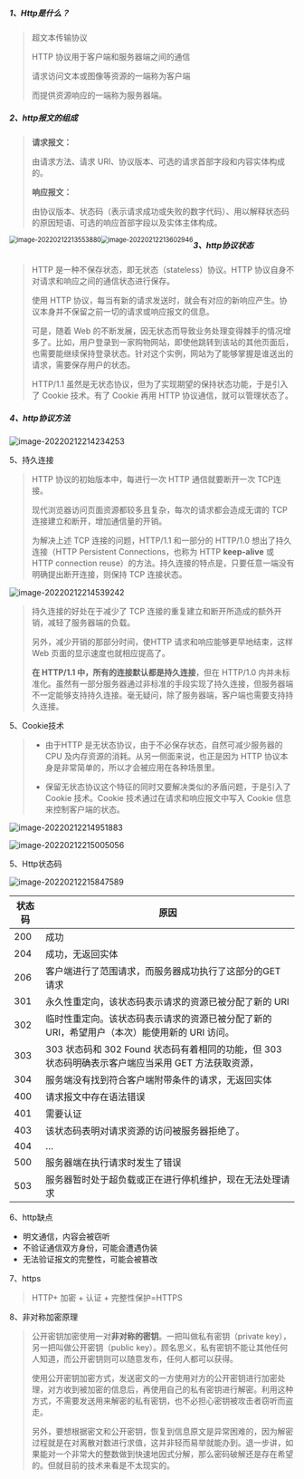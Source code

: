 

##### 1、Http是什么？

> 超文本传输协议
>
> HTTP 协议用于客户端和服务器端之间的通信
>
> 请求访问文本或图像等资源的一端称为客户端
>
> 而提供资源响应的一端称为服务器端。

##### 2、http报文的组成

> **请求报文：**
>
> 由请求方法、请求 URI、协议版本、可选的请求首部字段和内容实体构成的。
>
> **响应报文：**
>
> 由协议版本、状态码（表示请求成功或失败的数字代码）、用以解释状态码的原因短语、可选的响应首部字段以及实体主体构成。

<img src="https://gitee.com/JuntengMa/imgae/raw/master/image/image-20220212213553880.png" alt="image-20220212213553880" style="zoom: 80%; float: left;" />

<img src="https://gitee.com/JuntengMa/imgae/raw/master/image/image-20220212213602946.png" alt="image-20220212213602946" style="zoom: 80%; float: left;" />

##### 3、http协议状态

> HTTP 是一种不保存状态，即无状态（stateless）协议。HTTP 协议自身不对请求和响应之间的通信状态进行保存。
>
> 使用 HTTP 协议，每当有新的请求发送时，就会有对应的新响应产生。协议本身并不保留之前一切的请求或响应报文的信息。
>
> 可是，随着 Web 的不断发展，因无状态而导致业务处理变得棘手的情况增多了。比如，用户登录到一家购物网站，即使他跳转到该站的其他页面后，也需要能继续保持登录状态。针对这个实例，网站为了能够掌握是谁送出的请求，需要保存用户的状态。
>
> HTTP/1.1 虽然是无状态协议，但为了实现期望的保持状态功能，于是引入了 Cookie 技术。有了 Cookie 再用 HTTP 协议通信，就可以管理状态了。

##### 4、http协议方法

![image-20220212214234253](https://gitee.com/JuntengMa/imgae/raw/master/image/image-20220212214234253.png)

5、持久连接

> HTTP 协议的初始版本中，每进行一次 HTTP 通信就要断开一次 TCP连接。
>
> 现代浏览器访问页面资源都较多且复杂，每次的请求都会造成无谓的 TCP 连接建立和断开，增加通信量的开销。
>
> 为解决上述 TCP 连接的问题，HTTP/1.1 和一部分的 HTTP/1.0 想出了持久连接（HTTP Persistent Connections，也称为 HTTP **keep-alive** 或HTTP connection reuse）的方法。持久连接的特点是，只要任意一端没有明确提出断开连接，则保持 TCP 连接状态。

![image-20220212214539242](https://gitee.com/JuntengMa/imgae/raw/master/image/image-20220212214539242.png)

> 持久连接的好处在于减少了 TCP 连接的重复建立和断开所造成的额外开销，减轻了服务器端的负载。
>
> 另外，减少开销的那部分时间，使HTTP 请求和响应能够更早地结束，这样 Web 页面的显示速度也就相应提高了。
>
> **在 HTTP/1.1 中，所有的连接默认都是持久连接**，但在 HTTP/1.0 内并未标准化。虽然有一部分服务器通过非标准的手段实现了持久连接，但服务器端不一定能够支持持久连接。毫无疑问，除了服务器端，客户端也需要支持持久连接。

5、Cookie技术

> - 由于HTTP 是无状态协议，由于不必保存状态，自然可减少服务器的 CPU 及内存资源的消耗。从另一侧面来说，也正是因为 HTTP 协议本身是非常简单的，所以才会被应用在各种场景里。
>
> - 保留无状态协议这个特征的同时又要解决类似的矛盾问题，于是引入了 Cookie 技术。Cookie 技术通过在请求和响应报文中写入 Cookie 信息来控制客户端的状态。

![image-20220212214951883](https://gitee.com/JuntengMa/imgae/raw/master/image/image-20220212214951883.png)

![image-20220212215005056](https://gitee.com/JuntengMa/imgae/raw/master/image/image-20220212215005056.png)

5、Http状态码

![image-20220212215847589](https://gitee.com/JuntengMa/imgae/raw/master/image/image-20220212215847589.png)

| 状态码 | 原因                                                         |
| ------ | ------------------------------------------------------------ |
| 200    | 成功                                                         |
| 204    | 成功，无返回实体                                             |
| 206    | 客户端进行了范围请求，而服务器成功执行了这部分的GET 请求     |
| 301    | 永久性重定向，该状态码表示请求的资源已被分配了新的 URI       |
| 302    | 临时性重定向。该状态码表示请求的资源已被分配了新的 URI，希望用户（本次）能使用新的 URI 访问。 |
| 303    | 303 状态码和 302 Found 状态码有着相同的功能，但 303 状态码明确表示客户端应当采用 GET 方法获取资源， |
| 304    | 服务端没有找到符合客户端附带条件的请求，无返回实体           |
| 400    | 请求报文中存在语法错误                                       |
| 401    | 需要认证                                                     |
| 403    | 该状态码表明对请求资源的访问被服务器拒绝了。                 |
| 404    | …                                                            |
| 500    | 服务器端在执行请求时发生了错误                               |
| 503    | 服务器暂时处于超负载或正在进行停机维护，现在无法处理请求     |

6、http缺点

- 明文通信，内容会被窃听
- 不验证通信双方身份，可能会遭遇伪装
- 无法验证报文的完整性，可能会被篡改

7、https

> HTTP+ 加密 + 认证 + 完整性保护=HTTPS

8、非对称加密原理

> 公开密钥加密使用一对**非对称的密钥**。一把叫做私有密钥（private key），另一把叫做公开密钥（public key）。顾名思义，私有密钥不能让其他任何人知道，而公开密钥则可以随意发布，任何人都可以获得。
>
> 使用公开密钥加密方式，发送密文的一方使用对方的公开密钥进行加密处理，对方收到被加密的信息后，再使用自己的私有密钥进行解密。利用这种方式，不需要发送用来解密的私有密钥，也不必担心密钥被攻击者窃听而盗走。
>
> 另外，要想根据密文和公开密钥，恢复到信息原文是异常困难的，因为解密过程就是在对离散对数进行求值，这并非轻而易举就能办到。退一步讲，如果能对一个非常大的整数做到快速地因式分解，那么密码破解还是存在希望的。但就目前的技术来看是不太现实的。


